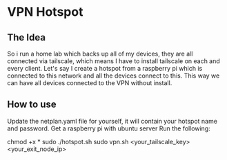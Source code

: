 # VPN Hotspot

## The Idea

So i run a home lab which backs up all of my devices, they are all connected via tailscale, which means I have to install tailscale on each and every client.
Let's say I create a hotspot from a raspberry pi which is connected to this network and all the devices connect to this.
This way we can have all devices connected to the VPN without install.

## How to use

Update the netplan.yaml file for yourself, it will contain your hotspot name and password.
Get a raspberry pi with ubuntu server
Run the following:

chmod +x *
sudo ./hotspot.sh
sudo vpn.sh <your_tailscale_key> <your_exit_node_ip>
